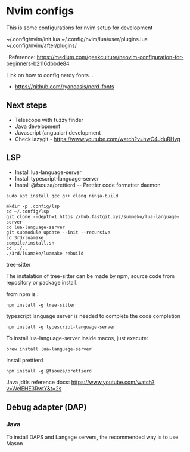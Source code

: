 # Nvim configs

This is some configurations for nvim setup for development

~/.config/nvim/init.lua
~/.config/nvim/lua/user/plugins.lua
~/.config/nvim/after/plugins/

-Reference: https://medium.com/geekculture/neovim-configuration-for-beginners-b2116dbbde84

Link on how to config nerdy fonts...

- https://github.com/ryanoasis/nerd-fonts

## Next steps

- Telescope with fuzzy finder
- Java development
- Javascript (angualar) development
- Check lazygit - https://www.youtube.com/watch?v=hwC4JduRHyg

## LSP

- Install lua-language-server
- Install typescript-language-server
- Install @fsouza/prettierd -- Prettier code formatter daemon

```shell
sudo apt install gcc g++ clang ninja-build

mkdir -p .config/lsp
cd ~/.config/lsp
git clone --depth=1 https://hub.fastgit.xyz/sumneko/lua-language-server
cd lua-language-server
git submodule update --init --recursive
cd 3rd/luamake
compile/install.sh
cd ../..
./3rd/luamake/luamake rebuild

```

tree-sitter

The instalation of tree-sitter can be made by npm, source code from repository or package install.

from npm is :

```shell
npm install -g tree-sitter
```

typescript language server is needed to complete the code completion

```shell
npm install -g typescript-language-server
```

To install lua-language-server inside macos, just execute:

```shell
brew install lua-language-server
```

Install prettierd

```shell
npm install -g @fsouza/prettierd
```

Java jdtls reference docs: https://www.youtube.com/watch?v=WelEHE3RwtY&t=2s

## Debug adapter (DAP)

### Java

To install DAPS and Langage servers, the recommended way is to use Mason
